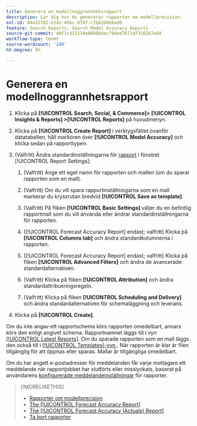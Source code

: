 ```yaml
---
title: Generera en modellnoggrannhetsrapport
description: Lär dig hur du genererar rapporter om modellprecision.
exl-id: 84a32782-e141-45bc-87df-c7b82d0e8ad0
feature: Search Reports, Search Model Accuracy Reports
source-git-commit: d0f1c413134a0868ddec79ded7672af316267edd
workflow-type: tm+mt
source-wordcount: '249'
ht-degree: 0%

---
```


# Generera en modellnoggrannhetsrapport

1. Klicka på **[!UICONTROL Search, Social, & Commerce]> [!UICONTROL Insights & Reports] >[!UICONTROL Reports]** på huvudmenyn.

1. Klicka på **[!UICONTROL Create Report]** i verktygsfältet ovanför datatabellen, håll markören över **[!UICONTROL Model Accuracy]** och klicka sedan på rapporttypen.

1. (Valfritt) Ändra standardinställningarna för [rapport](forecast-accuracy-report.md) i fönstret [!UICONTROL Report Settings]:

   1. (Valfritt) Ange ett eget namn för rapporten och mallen (om du sparar rapporten som en mall).

   1. (Valfritt) Om du vill spara rapportinställningarna som en mall markerar du kryssrutan bredvid **[!UICONTROL Save as template]**.

   1. (Valfritt) På fliken **[!UICONTROL Basic Settings]** väljer du en befintlig rapportmall som du vill använda eller ändrar standardinställningarna för rapporten.

   1. ([!UICONTROL Forecast Accuracy Report] endast; valfritt) Klicka på **[!UICONTROL Columns tab]** och ändra standardkolumnerna i rapporten.

   1. ([!UICONTROL Forecast Accuracy Report] endast; valfritt) Klicka på fliken **[!UICONTROL Advanced Filters]** och ändra de avancerade standardalternativen.

   1. (Valfritt) Klicka på fliken **[!UICONTROL Attribution]** och ändra standardattribueringsregeln.

   1. (Valfritt) Klicka på fliken **[!UICONTROL Scheduling and Delivery]** och ändra standardalternativen för schemaläggning och leverans.

1. Klicka på **[!UICONTROL Create]**.

Om du inte angav ett rapportschema körs rapporten omedelbart, annars körs den enligt angivet schema. Rapportnamnet läggs till i vyn [[!UICONTROL Latest Reports]](/help/search-social-commerce/reports/report-about.md). Om du sparade rapporten som en mall läggs den också till i [[!UICONTROL Templates]-vyn ](/help/search-social-commerce/reports/report-about.md). När rapporten är klar är filen tillgänglig för att öppnas eller sparas. Mallar är tillgängliga omedelbart.

Om du har angett e-postadresser för meddelanden får varje mottagare ett meddelande när rapportjobbet har slutförts eller misslyckats, baserat på användarens [konfigurerade meddelandeinställningar](/help/search-social-commerce/notifications/notification-edit.md) för rapporter.

>[!MORELIKETHIS]
>
>* [Rapporter om modellprecision](/help/search-social-commerce/reports/management/model-accuracy/model-accuracy-report-about.md)
>* [The [!UICONTROL Forecast Accuracy Report]](forecast-accuracy-report.md)
>* [The [!UICONTROL Forecast Accuracy (Actuals) Report]](forecast-accuracy-actuals-report.md)
>* [Ta bort rapporter](/help/search-social-commerce/reports/management/report-delete.md)

